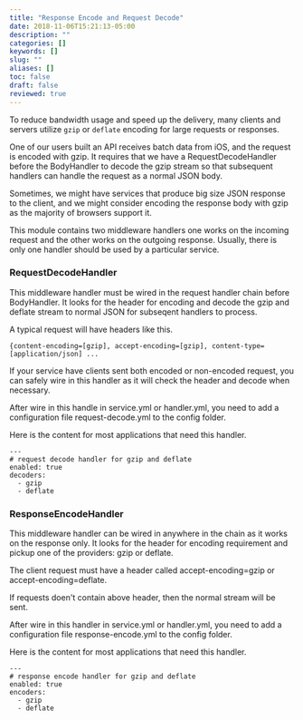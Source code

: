 ```yaml
---
title: "Response Encode and Request Decode"
date: 2018-11-06T15:21:13-05:00
description: ""
categories: []
keywords: []
slug: ""
aliases: []
toc: false
draft: false
reviewed: true
---
```


To reduce bandwidth usage and speed up the delivery, many clients and servers utilize `gzip` or `deflate` encoding for large requests or responses.

One of our users built an API receives batch data from iOS, and the request is encoded with gzip. It requires that we have a RequestDecodeHandler before the BodyHandler to decode the gzip stream so that subsequent handlers can handle the request as a normal JSON body. 

Sometimes, we might have services that produce big size JSON response to the client, and we might consider encoding the response body with gzip as the majority of browsers support it. 

This module contains two middleware handlers one works on the incoming request and the other works on the outgoing response. Usually, there is only one handler should be used by a particular service. 

### RequestDecodeHandler

This middleware handler must be wired in the request handler chain before BodyHandler. It looks for the header for encoding and decode the gzip and deflate stream to normal JSON for subseqent handlers to process. 

A typical request will have headers like this. 

```
{content-encoding=[gzip], accept-encoding=[gzip], content-type=[application/json] ...
```

If your service have clients sent both encoded or non-encoded request, you can safely wire in this handler as it will check the header and decode when necessary. 

After wire in this handle in service.yml or handler.yml, you need to add a configuration file request-decode.yml to the config folder. 

Here is the content for most applications that need this handler. 


```
---
# request decode handler for gzip and deflate
enabled: true
decoders:
  - gzip
  - deflate

```

### ResponseEncodeHandler

This middleware handler can be wired in anywhere in the chain as it works on the response only. It looks for the header for encoding requirement and pickup one of the providers: gzip or deflate. 

The client request must have a header called accept-encoding=gzip or accept-encoding=deflate. 

If requests doen't contain above header, then the normal stream will be sent. 

After wire in this handler in service.yml or handler.yml, you need to add a configuration file response-encode.yml to the config folder. 

Here is the content for most applications that need this handler.

```
---
# response encode handler for gzip and deflate
enabled: true
encoders:
  - gzip
  - deflate
```



